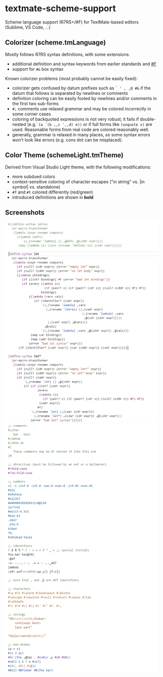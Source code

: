 # textmate-scheme-support
Scheme language support (R7RS+/#F) for TextMate-based editors (Sublime, VS Code, ...)

## Colorizer (scheme.tmLanguage) 
Mostly follows R7RS syntax definitions, with some extensions:
- additional definition and syntax keywords from earlier standards and [#F](https://github.com/false-schemers/sharpF "#F - A Minimalistic Scheme System")
- support for `#&` box syntax

Known colorizer problems (most probably cannot be easily fixed):
- colorizer gets confused by datum prefixes such as `` ` ' , ,@ #& `` if the datum that follows is separated by newlines or comments
- definition coloring can be easily fooled by newlines and/or comments in the first two sub-forms
- `#;` comments use relaxed grammar and may be colored incorrectly in some corner cases
- coloring of backquoted expressions is not very robust; it fails if double-nested (e.g.`` `(a `(b ,,c ',,d) e)) `` or if full forms like `(unquote x)` are used. Reasonable forms from real code are colored reasonably well.
- generally, grammar is relaxed in many places, so some syntax errors won't look like errors (e.g. cons dot can be misplaced).

## Color Theme (schemeLight.tmTheme)
Derived from Visual Studio Light theme, with the following modifications:
- more subdued colors
- context-sensitive coloring of character escapes ("in string" vs. |in symbol| vs. standalone)
- `#f` and `#t` colored differently (red/green)
- introduced definitions are shown in **bold**

## Screenshots
![](https://raw.githubusercontent.com/false-schemers/textmate-scheme-support/master/images/screenshot1.png)
![](https://raw.githubusercontent.com/false-schemers/textmate-scheme-support/master/images/screenshot2.png)
